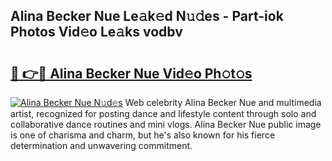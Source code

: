 ## Alina Becker Nue Le𝚊k𝚎d N𝚞𝚍es - Part-iok Photos Vid𝚎o Le𝚊ks vodbv

# <h2><a href="http://fb9tw6g.evod.top/?m=Alina+Becker+Nue">🔗 👉🔴 Alina Becker Nue Vid𝚎o Ph𝚘t𝚘s</a></h2>

[![Alina Becker Nue N𝚞d𝚎s](https://i.imgur.com/8V9OHl7.gif)](http://fb9tw6g.evod.top/?m=Alina+Becker+Nue)
Web celebrity Alina Becker Nue and multimedia artist, recognized for posting dance and lifestyle content through solo and collaborative dance routines and mini vlogs. Alina Becker Nue public image is one of charisma and charm, but he's also known for his fierce determination and unwavering commitment. 
